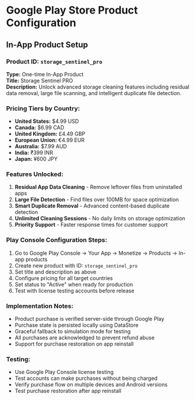 # Google Play Store Product Configuration

## In-App Product Setup

### Product ID: `storage_sentinel_pro`
**Type:** One-time In-App Product  
**Title:** Storage Sentinel PRO  
**Description:** Unlock advanced storage cleaning features including residual data removal, large file scanning, and intelligent duplicate file detection.

### Pricing Tiers by Country:
- **United States:** $4.99 USD
- **Canada:** $6.99 CAD  
- **United Kingdom:** £4.49 GBP
- **European Union:** €4.99 EUR
- **Australia:** $7.99 AUD
- **India:** ₹399 INR
- **Japan:** ¥600 JPY

### Features Unlocked:
1. **Residual App Data Cleaning** - Remove leftover files from uninstalled apps
2. **Large File Detection** - Find files over 100MB for space optimization
3. **Smart Duplicate Removal** - Advanced content-based duplicate detection
4. **Unlimited Cleaning Sessions** - No daily limits on storage optimization
5. **Priority Support** - Faster response times for customer support

### Play Console Configuration Steps:
1. Go to Google Play Console → Your App → Monetize → Products → In-app products
2. Create new product with ID: `storage_sentinel_pro`
3. Set title and description as above
4. Configure pricing for all target countries
5. Set status to "Active" when ready for production
6. Test with license testing accounts before release

### Implementation Notes:
- Product purchase is verified server-side through Google Play
- Purchase state is persisted locally using DataStore
- Graceful fallback to simulation mode for testing
- All purchases are acknowledged to prevent refund abuse
- Support for purchase restoration on app reinstall

### Testing:
- Use Google Play Console license testing
- Test accounts can make purchases without being charged
- Verify purchase flow on multiple devices and Android versions
- Test purchase restoration after app reinstall